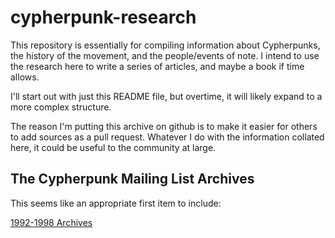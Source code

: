 # cypherpunk-research
This repository is essentially for compiling information about Cypherpunks, the history of the movement, and the people/events of note. I intend to use the research here to write a series of articles, and maybe a book if time allows.

I'll start out with just this README file, but overtime, it will likely expand to a more complex structure.

The reason I'm putting this archive on github is to make it easier for others to add sources as a pull request. Whatever I do with the information collated here, it could be useful to the community at large.

## The Cypherpunk Mailing List Archives

This seems like an appropriate first item to include:

[1992-1998 Archives](https://github.com/Famicoman/cypherpunks-mailing-list-archives/tree/master/cryptome.org)
